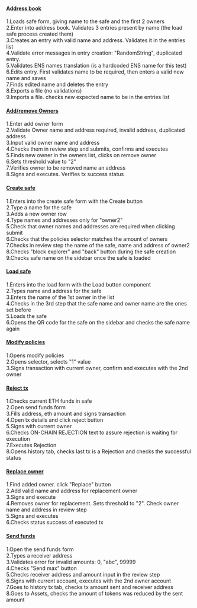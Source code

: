 #### [Address book](./../src/address_book.test.js)
1.Loads safe form, giving name to the safe and the first 2 owners  
2.Enter into address book. Validates 3 entries present by name (the load safe process created them)  
3.Creates an entry with valid name and address. Validates it in the entries list  
4.Validate error messages in entry creation: "RandomString", duplicated entry.  
5.Validates ENS names translation (is a hardcoded ENS name for this test)  
6.Edits entry. First validates name to be required, then enters a valid new name and saves  
7.Finds edited name and deletes the entry  
8.Exports a file (no validations)  
9.Imports a file. checks new expected name to be in the entries list  
#### [Add/remove Owners](./../src/add_remove_owner.test.js)
1.Enter add owner form  
2.Validate Owner name and address required, invalid address, duplicated address  
3.Input valid owner name and address  
4.Checks them in review step and submits, confirms and executes  
5.Finds new owner in the owners list, clicks on remove owner  
6.Sets threshold value to "2"  
7.Verifies owner to be removed name an address  
8.Signs and executes. Verifies tx success status  
#### [Create safe](./../src/create_safe.test.js)
1.Enters into the create safe form with the Create button  
2.Type a name for the safe  
3.Adds a new owner row  
4.Type names and addresses only for "owner2"  
5.Check that owner names and addresses are required when clicking submit  
6.Checks that the policies selector matches the amount of owners  
7.Checks in review step the name of the safe, name and address of owner2  
8.Checks "block explorer" and "back" button during the safe creation  
9.Checks safe name on the sidebar once the safe is loaded  
#### [Load safe](./../src/load_safe.test.js)
1.Enters into the load form with the Load button component  
2.Types name and address for the safe  
3.Enters the name of the 1st owner in the list  
4.Checks in the 3rd step that the safe name and owner name are the ones set before  
5.Loads the safe  
6.Opens the QR code for the safe on the sidebar and checks the safe name again  
#### [Modify policies](./../src/modify_policies.test.js)
1.Opens modify policies  
2.Opens selector, selects "1" value  
3.Signs transaction with current owner, confirm and executes with the 2nd owner  
#### [Reject tx](./../src/reject_tx.test.js)
1.Checks current ETH funds in safe  
2.Open send funds form  
3.Fills address, eth amount and signs transaction  
4.Open tx details and click reject button  
5.Signs with current owner  
6.Checks ON-CHAIN REJECTION text to assure rejection is waiting for execution  
7.Executes Rejection  
8.Opens history tab, checks last tx is a Rejection and checks the successful status  
#### [Replace owner](./../src/replace_owners.test.js)
1.Find added owner. click "Replace" button  
2.Add valid name and address for replacement owner  
3.Signs and execute  
4.Removes owner for replacement. Sets threshold to "2". Check owner name and address in review step  
5.Signs and executes  
6.Checks status success of executed tx  
#### [Send funds](./../src/send_funds.test.js)
1.Open the send funds form  
2.Types a receiver address  
3.Validates error for invalid amounts: 0, "abc", 99999  
4.Checks "Send max" button  
5.Checks receiver address and amount input in the review step  
6.Signs with current account, executes with the 2nd owner account  
7.Goes to history tx tab, checks tx amount sent and receiver address  
8.Goes to Assets, checks the amount of tokens was reduced by the sent amount  
